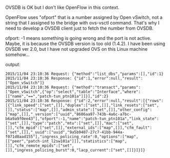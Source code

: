 OVSDB is OK but I don't like OpenFlow in this context.

OpenFlow uses "ofport" that is a number assigned by Open vSwitch, not a string that I assigned to the bridge with ovs-vsctl command. That's why I need to develop a OVSDB client just to fetch the number from OVSDB.

ofport: -1 means something is going wrong and the port is not active. Maybe, it is because the OVSDB version is too old (1.4.2). I have been using OVSDB ver 2.0, but I have not upgraded OVS on this Linux machine somehow...

output:
```
2015/11/04 23:10:36 Request: {"method":"list_dbs","params":[],"id":1}
2015/11/04 23:10:36 Response: {"id":1,"error":null,"result":["Open_vSwitch"]}
2015/11/04 23:10:36 Request: {"method":"transact","params":["Open_vSwitch",{"op":"select","table":"Interface","where":[["name","==","patch-tun_ptn101a"]]}],"id":2}
2015/11/04 23:10:36 Response: {"id":2,"error":null,"result":[{"rows":[{"link_speed":["set",[]],"duplex":["set",[]],"link_resets":["set",[]],"status":["map",[]],"admin_state":["set",[]],"other_config":["map",[]],"_version":["uuid","8606aa97-743b-4a6c-a7bc-b6a9a9f0ee43"],"ofport":-1,"name":"patch-tun_ptn101a","link_state":["set",[]],"type":"patch","mtu":["set",[]],"mac":["set",[]],"cfm_mpid":["set",[]],"external_ids":["map",[]],"cfm_fault":["set",[]],"_uuid":["uuid","9a5b9407-27c7-41bb-944a-f071d8aad155"],"ingress_policing_rate":0,"options":["map",[["peer","patch-int_l2sw101a"]]],"statistics":["map",[]],"cfm_remote_mpids":["set",[]],"ingress_policing_burst":0,"lacp_current":["set",[]]}]}]}
```
